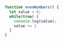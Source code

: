 ---
---
```javascript
function evenNumbers() {
  let value = 0;
  while(true) {
    console.log(value);
    value += 2
  }
}
```
